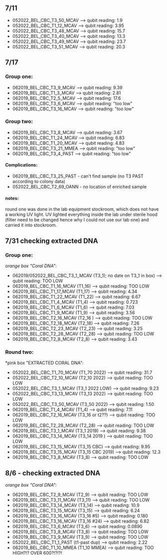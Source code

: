 ## 7/11
- 052022_BEL_CBC_T3_50_MCAV -->  qubit reading: 1.9
- 052022_BEL_CBC_T1_12_MCAV -->  qubit reading: 3.95
- 052022_BEL_CBC_T3_48_MCAV -->  qubit reading: 15.7
- 052022_BEL_CBC_T3_40_MCAV -->  qubit reading: 13.3
- 052022_BEL_CBC_T3_49_MCAV -->  qubit reading: 23.7
- 052022_BEL_CBC_T3_51_MCAV -->  qubit reading: 20.3

## 7/17 
### **Group one:**
- 062019_BEL_CBC_T3_9_MCAV  -->  qubit reading: 9.39
- 062019_BEL_CBC_T1_3_MCAV --> qubit reading: 2.81
- 062019_BEL_CBC_T2_5_MCAV --> qubit reading: 17.6
- 062019_BEL_CBC_T3_6_MCAV --> qubit reading: "too low"
- 062019_BEL_CBC_T3_16_MCAV --> qubit reading: "too low"

### **Group two:**
- 062019_BEL_CBC_T3_8_MCAV  -->  qubit reading: 3.67 
- 062019_BEL_CBC_T1_24_MCAV  -->  qubit reading: 6.83
- 062019_BEL_CBC_T1_20_MCAV  -->  qubit reading: 4.83
- 062019_BEL_CBC_T3_21_MMEA  -->  qubit reading: "too low"
- 062019_BEL_CBC_T3_4_PAST  -->  qubit reading: "too low"

#### **Complications:**
- 062019_BEL_CBC_T3_25_PAST - can't find sample (no T3 PAST according to colony data)
- 052022_BEL_CBC_T2_69_OANN - no location of enriched sample

#### **notes:**
round one was done in the lab equipment stockroom, which does not have a working UV light. UV lighted everything inside the lab under sterile hood (filter need to be changed hence why I could not use our lab one) and carried it into stockroom. 

## 7/31 checking extracted DNA

### Group one: 
*orange box "Coral DNA":*
- 062019/052022_BEL_CBC_T3_1_MCAV (T3_1); no date on T3_1 in box) -->  qubit reading: TOO LOW
- 062019_BEL_CBC_T1_16_MCAV (T1_16) -->  qubit reading: TOO LOW 
- 062019_BEL_CBC_T1_17_MCAV (T1_17) -->  qubit reading: 4.34
- 062019_BEL_CBC_T1_22_MCAV (T1_22) -->  qubit reading: 6.67 
- 062019_BEL_CBC_T1_4_MCAV (T1_4) -->  qubit reading: 0.723
- 062019_BEL_CBC_T1_6_MCAV (T1_6) -->  qubit reading: 7.03
- 062019_BEL_CBC_T1_9_MCAV (T1_9) -->  qubit reading: 3.56
- 062019_BEL_CBC_T2_16_MCAV (T2_16 ) -->  qubit reading: TOO LOW 
- 062019_BEL_CBC_T2_18_MCAV (T2_18) -->  qubit reading: 7.26 
- 062019_BEL_CBC_T2_23_MCAV (T2_23) -->  qubit reading: 3.25 
- 062019_BEL_CBC_T2_28_MCAV (T2_28) -->  qubit reading: TOO LOW
- 062019_BEL_CBC_T2_8_MCAV (T2_8) -->  qubit reading: 3.43 

### Round two: 
*pink box "EXTRACTED CORAL DNA":
- 052022_BEL_CBC_T1_70_MCAV (T1_70 2022) -->  qubit reading: 31.7 
- 052022_BEL_CBC_T2_10_MCAV (T2_10 2022) -->  qubit reading: TOO LOW
- 052022_BEL_CBC_T3_1_MCAV (T3_1 2022 LOW) -->  qubit reading: 9.23 
- 052022_BEL_CBC_T3_13_MCAV (T3_13 2022) -->  qubit reading: TOO LOW
- 052022_BEL_CBC_T3_50_MCAV (T3_50 2022) -->  qubit reading: 1.50 
- 062019_BEL_CBC_T1_4_MCAV (T1_4) -->  qubit reading: 7.11
- 062019_BEL_CBC_T2_16_MCAV (T3_16 or t2??) -->  qubit reading: TOO LOW
- 062019_BEL_CBC_T2_28_MCAV (T2_28) -->  qubit reading: TOO LOW
- 062019_BEL_CBC_T3_1_MCAV (T3_1 2019) -->  qubit reading: 9.38
- 062019_BEL_CBC_T3_14_MCAV (T3_14 2019 ) -->  qubit reading: TOO LOW
- 062019_BEL_CBC_T3_15_MCAV (T3_15 CBC) -->  qubit reading: 9.95
- 062019_BEL_CBC_T3_15_MCAV (T3_15 CBC 2019) -->  qubit reading: 12.3
- 062019_BEL_CBC_T3_8_MCAV (T3_8) -->  qubit reading: TOO LOW

## 8/6 - checking extracted DNA
*orange box "Coral DNA":*
- 062019_BEL_CBC_T2_9_MCAV (T2_9) -->  qubit reading: TOO LOW
- 062019_BEL_CBC_T3_11_MCAV (T3_11) -->  qubit reading: TOO LOW
- 062019_BEL_CBC_T3_14_MCAV (T3_14) -->  qubit reading: 10.9
- 062019_BEL_CBC_T3_15_MCAV (T3_15) -->  qubit reading: 6.24
- 062019_BEL_CBC_T3_16_MCAV (T3_16 #5) -->  qubit reading: 0.180
- 062019_BEL_CBC_T3_16_MCAV (T3_16 #24) -->  qubit reading: 6.82
- 062019_BEL_CBC_T3_6_MCAV (T3_6) -->  qubit reading:  0.0890
- 062019_BEL_CBC_T3_8_MCAV (T3_8) -->  qubit reading: TOO LOW
- 062019_BEL_CBC_T3_9_MCAV (T3_9) -->  qubit reading: TOO LOW
- 052022_BEL_CBC_T1_1_PAST (t1-past dup) -->  qubit reading: 2.22 
- 062019_BEL_CBC_T1_10_MMEA (T1_10 MMEA) -->  qubit reading: TOO HIGH?!? OVER 600?!?!?!